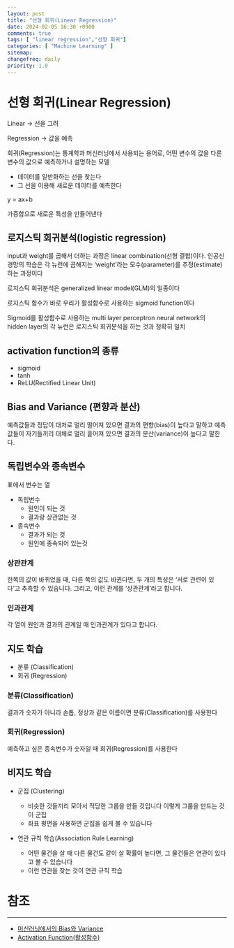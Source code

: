 ```yaml
---
layout: post
title: "선형 회귀(Linear Regression)"
date: 2024-02-05 16:30 +0900
comments: true
tags: [ "linear regression","선형 회귀"]
categories: [ "Machine Learning" ]
sitemap:
changefreq: daily
priority: 1.0
---
```


# 선형 회귀(Linear Regression)

Linear -> 선을 그려

Regression -> 값을 예측

회귀(Regression)는 통계학과 머신러닝에서 사용되는 용어로, 어떤 변수의 값을 다른 변수의 값으로 예측하거나 설명하는 모델

* 데이터를 일반화하는 선을 찾는다
* 그 선을 이용해 새로운 데이터를 예측한다

y = ax+b

가증합으로 새로운 특성을 만들어낸다

## 로지스틱 회귀분석(logistic regression)

input과 weight를 곱해서 더하는 과정은 linear combination(선형 결합)이다.
인공신경망의 학습은 각 뉴런에 곱해지는 ‘weight’라는 모수(parameter)를 추정(estimate)하는 과정이다

로지스틱 회귀분석은 generalized linear model(GLM)의 일종이다

로지스틱 함수가 바로 우리가 활성함수로 사용하는 sigmoid function이다

Sigmoid를 활성함수로 사용하는 multi layer perceptron neural network의 hidden layer의 각 뉴런은 로지스틱 회귀분석을 하는 것과 정확히 일치

## activation function의 종류
* sigmoid
* tanh
* ReLU(Rectified Linear Unit)

## Bias and Variance (편향과 분산)

예측값들과 정답이 대처로 멀리 떨어져 있으면 결과의 편향(bias)이 높다고 말하고
예측값들이 자기들끼리 대체로 멀리 흩어져 있으면 결과의 분산(variance)이 높다고 말한다.


## 독립변수와 종속변수

표에서 변수는 열

* 독립변수
  * 원인이 되는 것
  * 결과랑 상관없는 것
* 종속변수
  * 결과가 되는 것
  * 원인에 종속되어 있는것

### 상관관계

한쪽의 값이 바뀌었을 때, 다른 쪽의 값도 바뀐다면,
두 개의 특성은 ‘서로 관련이 있다’고 추측할 수 있습니다.
그리고, 이런 관계를 ‘상관관계’라고 합니다.

### 인과관계
각 열이 원인과 결과의 관계일 때
인과관계가 있다고 합니다.

## 지도 학습

* 분류 (Classification)
* 회귀 (Regression)

### 분류(Classification)
결과가 숫자가 아니라 손톱, 정상과 같은 이름이면 분류(Classification)를 사용한다

### 회귀(Regression)
예측하고 싶은 종속변수가 숫자일 때 회귀(Regression)를 사용한다


## 비지도 학습

* 군집 (Clustering)
  * 비슷한 것들끼리 모아서 적당한 그룹을 만들 것입니다 이렇게 그룹을 만드는 것이 군집
  * 좌표 평면을 사용하면 군집을 쉽게 볼 수 있습니다

* 연관 규칙 학습(Association Rule Learning)
  * 어떤 물건을 살 때 다른 물건도 같이 살 확률이 높다면, 그 물건들은 연관이 있다고 볼 수 있습니다
  * 이런 연관을 찾는 것이 연관 규칙 학습

# 참조
-----

* [머신러닝에서의 Bias와 Variance](https://gaussian37.github.io/machine-learning-concept-bias_and_variance/)
* [Activation Function(활성함수)](https://pozalabs.github.io/Activation_Function/)
